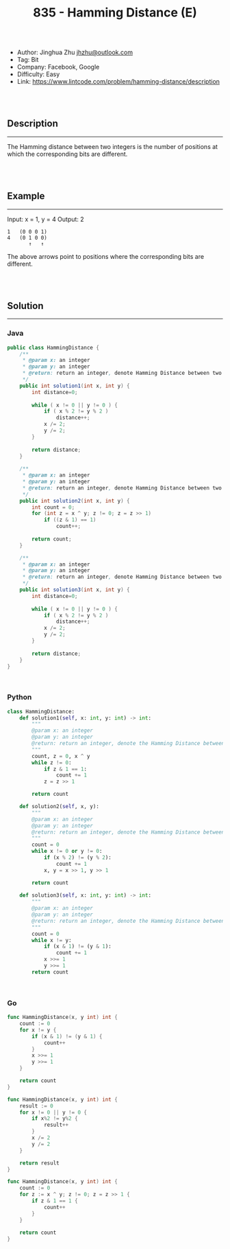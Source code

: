 # <center>835 - Hamming Distance (E)</center> 



<br></br>

* Author: Jinghua Zhu <jhzhu@outlook.com>
* Tag: Bit
* Company: Facebook, Google
* Difficulty: Easy
* Link: https://www.lintcode.com/problem/hamming-distance/description

<br></br>



## Description
----
The Hamming distance between two integers is the number of positions at which the corresponding bits are different.

<br></br>



## Example
----
Input: x = 1, y = 4
Output: 2
```
1   (0 0 0 1)
4   (0 1 0 0)
       ↑   ↑
```
The above arrows point to positions where the corresponding bits are different.

<br></br>



## Solution
----
### Java
```java
public class HammingDistance {
	/**
     * @param x: an integer
     * @param y: an integer
     * @return: return an integer, denote Hamming Distance between two integers.
     */
	public int solution1(int x, int y) {
        int distance=0;
        
        while ( x != 0 || y != 0 ) {
            if ( x % 2 != y % 2 )
                distance++;
            x /= 2;
            y /= 2;
        }
        
        return distance;
    }
	
	/**
     * @param x: an integer
     * @param y: an integer
     * @return: return an integer, denote Hamming Distance between two integers.
     */
	public int solution2(int x, int y) {
        int count = 0;
        for (int z = x ^ y; z != 0; z = z >> 1) 
            if ((z & 1) == 1)
                count++;
        
        return count;
	}

    /**
     * @param x: an integer
     * @param y: an integer
     * @return: return an integer, denote Hamming Distance between two integers.
     */
    public int solution3(int x, int y) {
        int distance=0;
        
        while ( x != 0 || y != 0 ) {
            if ( x % 2 != y % 2 )
                distance++;
            x /= 2;
            y /= 2;
        }
        
        return distance;
    }
}
```

<br>


### Python
```python
class HammingDistance:
    def solution1(self, x: int, y: int) -> int:
        """
        @param x: an integer
        @param y: an integer
        @return: return an integer, denote the Hamming Distance between two integers
        """
        count, z = 0, x ^ y
        while z != 0:
            if z & 1 == 1:
                count += 1
            z = z >> 1

        return count

    def solution2(self, x, y):
        """
        @param x: an integer
        @param y: an integer
        @return: return an integer, denote the Hamming Distance between two integers
        """
        count = 0
        while x != 0 or y != 0:
            if (x % 2) != (y % 2):
                count += 1
            x, y = x >> 1, y >> 1

        return count
    
    def solution3(self, x: int, y: int) -> int:
        """
        @param x: an integer
        @param y: an integer
        @return: return an integer, denote the Hamming Distance between two integers
        """
        count = 0
        while x != y:
            if (x & 1) != (y & 1):
                count += 1
            x >>= 1
            y >>= 1
        return count
```

<br>


### Go
```go
func HammingDistance(x, y int) int {
	count := 0
	for x != y {
		if (x & 1) != (y & 1) {
			count++
		}
		x >>= 1
		y >>= 1
	}

	return count
}
```

```go
func HammingDistance(x, y int) int {
	result := 0
	for x != 0 || y != 0 {
		if x%2 != y%2 {
			result++
		}
		x /= 2
		y /= 2
	}

	return result
}
```

```go
func HammingDistance(x, y int) int {
    count := 0
    for z := x ^ y; z != 0; z = z >> 1 {
        if z & 1 == 1 {
            count++
        }
    }
    
    return count
}
```
